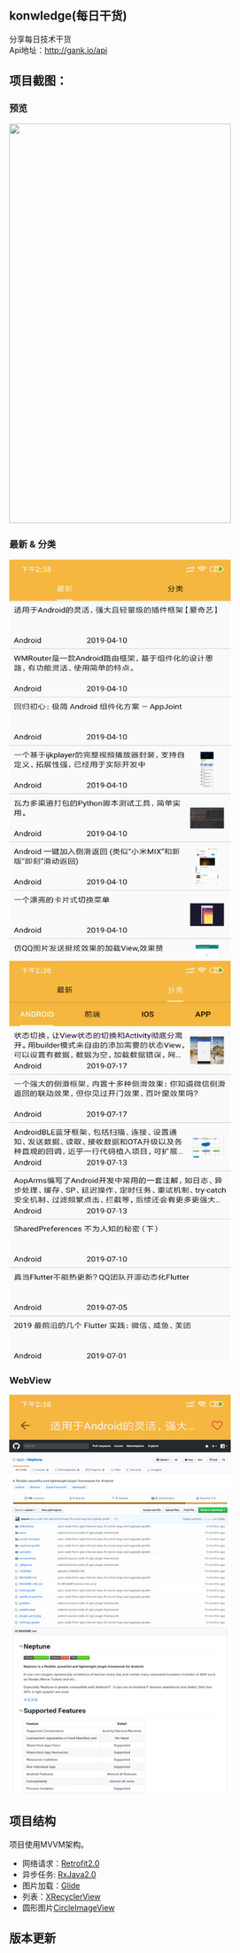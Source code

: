 ## konwledge(每日干货)
分享每日技术干货</Br>
Api地址：http://gank.io/api
## 项目截图：

### 预览

<div class="half">
   <img src="https://github.com/fr1014/konwledge/blob/master/image/screen.gif" width = "400" height = "720">
</div>

### 最新 & 分类

<div class="half">
   <img src="https://github.com/fr1014/konwledge/blob/master/image/Screenshot_1.png" width = "400" height = "720">
   <img src = "https://github.com/fr1014/konwledge/blob/master/image/Screenshot_2.png" width = "400" height = "720">
</div>

### WebView
<div class="half">
   <img src="https://github.com/fr1014/konwledge/blob/master/image/Screenshot_3.png" width = "400" height = "720">
</div>

## 项目结构
项目使用MVVM架构。
- 网络请求：[Retrofit2.0](https://github.com/square/retrofit)
- 异步任务: [RxJava2.0](https://github.com/ReactiveX/RxJava)
- 图片加载：[Glide](https://github.com/bumptech/glide)
- 列表：[XRecyclerView](https://github.com/XRecyclerView/XRecyclerView)
- 圆形图片[CircleImageView](https://github.com/hdodenhof/CircleImageView)

## 版本更新
